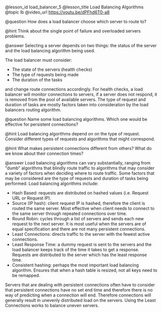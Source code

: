 @lesson_id
load_balancer_5
@lesson_title
Load Balancing Algorithms
@topic
lb
@video_url
https://youtu.be/dPFhd6T0-a8

@question
How does a load balancer choose which server to route to?

@hint
Think about the single point of failure and overloaded servers problems.

@answer
Selecting a server depends on two things: the status of the server and the load balancing algorithm being used.

The load balancer must consider:
- The state of the servers (health checks)
- The type of requests being made 
- The duration of the tasks

and change route connections accordingly. For health checks, a load balancer will monitor connections to servers, if a server does not respond, it is removed from the pool of available servers. The type of request and duration of tasks are mostly factors taken into consideration by the load balancers routing algorithm.

@question
Name some load balancing algorithms. Which one would be effective for persistent connections?

@hint
Load balancing algorithms depend on on the type of request. Consider different types of requests and algorithms that might correspond.

@hint
What makes persistent connections different from others? What do we know about their connection times?

@answer
Load balancing algorithms can vary substantially, ranging from "dumb" algorithms that blindly route traffic to algorithms that may consider a variety of factors when deciding where to route traffic. Some factors that may be considered are the type of requests and duration of tasks being performed. Load balancing algorithms include:
- Hash Based: requests are distributed on hashed values (i.e. Request URL or Request IP).
- Source (IP hash): client request IP is hashed, therefore the client is routed the same server. Most effective when client needs to connect to the same server through repeated connections over time.
- Round Robin: cycles through a list of servers and sends each new request to the next server. It is most useful when the servers are of equal specification and there are not many persistent connections.
- Least Connections: directs traffic to the server with the fewest active connections.
- Least Response Time: a dummy request is sent to the servers and the load balancer keeps track of the time it takes to get a response. Requests are distributed to the server which has the least response time.
- Consistent hashing: perhaps the most important load balancing algorithm. Ensures that when a hash table is resized, not all keys need to be remapped.

Servers that are dealing with persistent connections often have to consider that persistent connections have no set end time and therefore there is no way of predicting when a connection will end. Therefore connections will generally result in unevenly distributed load on the servers. Using the Least Connections works to balance uneven servers.